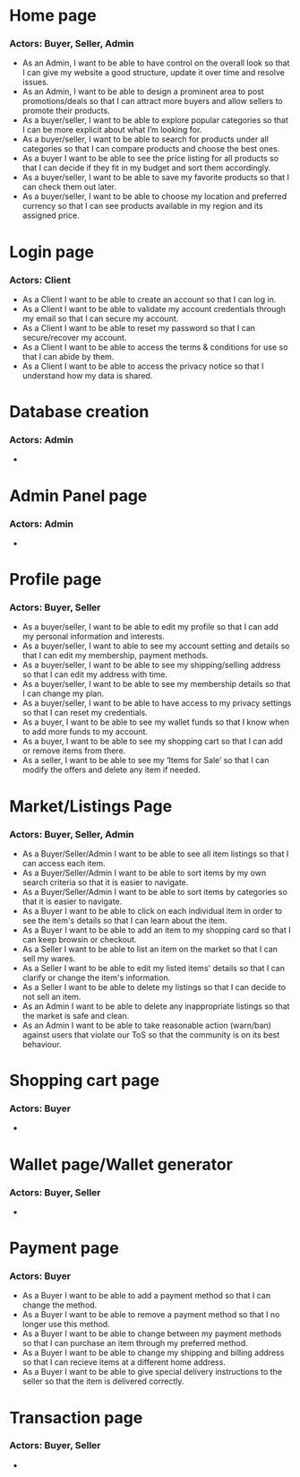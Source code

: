 # Home page
### Actors: Buyer, Seller, Admin
* As an Admin, I want to be able to have control on the overall look so that I can give my website a good structure, update it over time and resolve issues. 
* As an Admin, I want to be able to design a prominent area to post promotions/deals so that I can attract more buyers and allow sellers to promote their products.
* As a buyer/seller, I want to be able to explore popular categories so that I can be more explicit about what I’m looking for.
* As a buyer/seller, I want to be able to search for products under all categories so that I can compare products and choose the best ones.
* As a buyer I want to be able to see the price listing for all products so that I can decide if they fit in my budget and sort them accordingly. 
* As a buyer/seller, I want to be able to save my favorite products so that I can check them out later.
* As a buyer/seller, I want to be able to choose my location and preferred currency so that I can see products available in my region and its assigned price.

# Login page
### Actors: Client
* As a Client I want to be able to create an account so that I can log in.
* As a Client I want to be able to validate my account credentials through my email so that I can secure my account.
* As a Client I want to be able to reset my password so that I can secure/recover my account.
* As a Client I want to be able to access the terms & conditions for use so that I can abide by them.
* As a Client I want to be able to access the privacy notice so that I understand how my data is shared.

# Database creation
### Actors: Admin
*

# Admin Panel page
### Actors: Admin
*

# Profile page
### Actors: Buyer, Seller
* As a buyer/seller, I want to be able to edit my profile so that I can add my personal information and interests. 
* As a buyer/seller, I want to able to see my account setting and details so that I can edit my membership, payment methods. 
* As a buyer/seller, I want to be able to see my shipping/selling address so that I can edit my address with time. 
* As a buyer/seller, I want to be able to see my membership details so that I can change my plan. 
* As a buyer/seller, I want to be able to have access to my privacy settings so that I can reset my credentials.
* As a buyer, I want to be able to see my wallet funds so that I know when to add more funds to my account. 
* As a buyer, I want to be able to see my shopping cart so that I can add or remove items from there. 
* As a seller, I want to be able to see my ‘Items for Sale’ so that I can modify the offers and delete any item if needed. 

# Market/Listings Page
### Actors: Buyer, Seller, Admin
* As a Buyer/Seller/Admin I want to be able to see all item listings so that I can access each item.
* As a Buyer/Seller/Admin I want to be able to sort items by my own search criteria so that it is easier to navigate.
* As a Buyer/Seller/Admin I want to be able to sort items by categories so that it is easier to navigate.
* As a Buyer I want to be able to click on each individual item in order to see the item's details so that I can learn about the item.
* As a Buyer I want to be able to add an item to my shopping card so that I can keep browsin or checkout.
* As a Seller I want to be able to list an item on the market so that I can sell my wares.
* As a Seller I want to be able to edit my listed items' details so that I can clarify or change the item's information.
* As a Seller I want to be able to delete my listings so that I can decide to not sell an item.
* As an Admin I want to be able to delete any inappropriate listings so that the market is safe and clean.
* As an Admin I want to be able to take reasonable action (warn/ban) against users that violate our ToS so that the community is on its best behaviour.

# Shopping cart page
### Actors: Buyer
*

# Wallet page/Wallet generator
### Actors: Buyer, Seller
*

# Payment page
### Actors: Buyer
* As a Buyer I want to be able to add a payment method so that I can change the method.
* As a Buyer I want to be able to remove a payment method so that I no longer use this method.
* As a Buyer I want to be able to change between my payment methods so that I can purchase an item through my preferred method.
* As a Buyer I want to be able to change my shipping and billing address so that I can recieve items at a different home address.
* As a Buyer I want to be able to give special delivery instructions to the seller so that the item is delivered correctly.

# Transaction page
### Actors: Buyer, Seller
*


